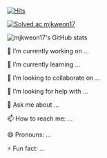 
[![Hits](https://hits.seeyoufarm.com/api/count/incr/badge.svg?url=https%3A%2F%2Fgithub.com%2Fmjkweon17&count_bg=%232CA4F5&title_bg=%23512AEB&icon=&icon_color=%23E7E7E7&title=hits&edge_flat=false)](https://hits.seeyoufarm.com)

[![Solved.ac
mjkweon17](http://mazassumnida.wtf/api/mini/generate_badge?boj={mjkweon17})](https://solved.ac/{mjkweon17})

![mjkweon17's GitHub stats](https://github-readme-stats.vercel.app/api?username=mjkweon17&theme=dark&show_icons=true)




🔭 I’m currently working on ...

🌱 I’m currently learning ...

👯 I’m looking to collaborate on ...

🤔 I’m looking for help with ...

💬 Ask me about ...

📫 How to reach me: ...

😄 Pronouns: ...

⚡ Fun fact: ...
